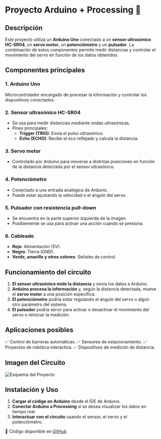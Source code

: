 # Proyecto Arduino + Processing 🚀

## Descripción
Este proyecto utiliza un **Arduino Uno** conectado a un **sensor ultrasónico HC-SR04**, un **servo motor**, un **potenciómetro** y un **pulsador**. La combinación de estos componentes permite medir distancias y controlar el movimiento del servo en función de los datos obtenidos.

## Componentes principales

### 1. **Arduino Uno**
Microcontrolador encargado de procesar la información y controlar los dispositivos conectados.

### 2. **Sensor ultrasónico HC-SR04**
- Se usa para medir distancias mediante ondas ultrasónicas.
- Pines principales:
  - **Trigger (TRIG)**: Envía el pulso ultrasónico.
  - **Echo (ECHO)**: Recibe el eco reflejado y calcula la distancia.

### 3. **Servo motor**
- Controlado por Arduino para moverse a distintas posiciones en función de la distancia detectada por el sensor ultrasónico.

### 4. **Potenciómetro**
- Conectado a una entrada analógica de Arduino.
- Puede estar ajustando la velocidad o el ángulo del servo.

### 5. **Pulsador con resistencia pull-down**
- Se encuentra en la parte superior izquierda de la imagen.
- Posiblemente se usa para activar una acción cuando se presiona.

### 6. **Cableado**
- **Rojo**: Alimentación (5V).
- **Negro**: Tierra (GND).
- **Verde, amarillo y otros colores**: Señales de control.

## Funcionamiento del circuito
1. **El sensor ultrasónico mide la distancia** y envía los datos a Arduino.
2. **Arduino procesa la información** y, según la distancia detectada, mueve el **servo motor** a una posición específica.
3. **El potenciómetro** podría estar regulando el ángulo del servo o algún otro parámetro del sistema.
4. **El pulsador** podría servir para activar o desactivar el movimiento del servo o reiniciar la medición.

## Aplicaciones posibles
✅ Control de barreras automáticas.
✅ Sensores de estacionamiento.
✅ Proyectos de robótica interactiva.
✅ Dispositivos de medición de distancia.

## Imagen del Circuito
![Esquema del Proyecto](Radar-Connections.jpg)

## Instalación y Uso
1. **Cargar el código en Arduino** desde el IDE de Arduino.
2. **Conectar Arduino a Processing** si se desea visualizar los datos en tiempo real.
3. **Interactuar con el circuito** usando el sensor, el servo y el potenciómetro.

📌 Código disponible en [GitHub](https://github.com/usuario/repo)
